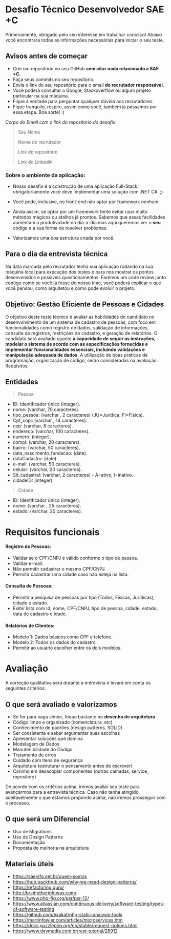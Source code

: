 # Desafio Técnico Desenvolvedor SAE +C

Primeiramente, obrigado pelo seu interesse em trabalhar conosco!
Abaixo você encontrará todos as informações necessárias para iniciar o seu teste.

## Avisos antes de começar

-   Crie um repositório no seu GitHub **sem citar nada relacionado a SAE +C**.
-   Faça seus commits no seu repositório.
-   Envie o link do seu repositório para o email **do recrutador responsável**.
-   Você poderá consultar o Google, Stackoverflow ou algum projeto particular na sua máquina.
-   Fique à vontade para perguntar qualquer dúvida aos recrutadores.
-   Fique tranquilo, respire, assim como você, também já passamos por essa etapa. Boa sorte! :)

_Corpo do Email com o link do repositório do desafio_

> Seu Nome
>
> Nome do recrutador
>
> Link do repositório
>
> Link do Linkedin

### Sobre o ambiente da aplicação:

-   Nosso desafio é a construção de uma aplicação Full-Stack, obrigatoriamente você deve implementar uma solução com .NET C#. ;)

-   Você pode, inclusive, no front-end não optar por framework nenhum.

-   Ainda assim, se optar por um framework tente evitar usar muito métodos mágicos ou atalhos já prontos. Sabemos que essas facilidades aumentam a produtividade no dia-a-dia mas aqui queremos ver o **seu** código e a sua forma de resolver problemas.

-   Valorizamos uma boa estrutura criada por você.

## Para o dia da entrevista técnica

Na data marcada pelo recrutador tenha sua aplicação rodando na sua máquina local para execução dos testes e para nos mostrar os pontos desenvolvidos e possíveis questionamentos.
Faremos um code review junto contigo como se você já fosse do nosso time, você poderá explicar o que você pensou, como arquitetou e como pode evoluir o projeto.

## Objetivo:  Gestão Eficiente de Pessoas e Cidades

O objetivo deste teste técnico é avaliar as habilidades do candidato no desenvolvimento de um sistema de cadastro de pessoas, com foco em funcionalidades como registro de dados, validação de informações, consulta de registros, restrições de cadastro, e geração de relatórios.
O candidato será avaliado quanto **à capacidade de seguir as instruções, modelar o sistema de acordo com as especificações fornecidas e implementar funcionalidades essenciais, incluindo validações e manipulação adequada de dados**. A utilização de boas práticas de programação, organização de código, serão consideradas na avaliação.
Requisitos:

## Entidades
> Pessoa:
- ID: Identificador único (integer).
- nome: (varchar, 70 caracteres).
- tipo_pessoa: (varchar , 2 caracteres) (JU=Jurídica, FI=Física).
- Cpf_cnpj: (varchar , 14 caracteres).
- cep: (varchar, 8 caracteres).
- endereco: (varchar, 100 caracteres).
- numero: (integer).
- compl: (varchar, 20 caracteres).
- bairro: (varchar, 50 caracteres).
- data_nascimento_fundacao: (date).
- dataCadastro: (date).
- e-mail: (varchar, 50 caracteres).
- celular: (varchar, 20 caracteres).
- Sit_cadastral: (varchar, 2 caracteres) - A=ativo, I=inativo.
- cidadeID: (integer).

> Cidade 
- ID: Identificador único (integer).
- nome: (varchar , 25 caracteres).
- estado: (varchar, 20 caracteres).

# Requisitos funcionais 

#### Registro de Pessoas:

- Validar se o CPF/CNPJ é válido conforme o tipo de pessoa.
- Validar e-mail.
- Não permitir cadastrar o mesmo CPF/CNPJ.
- Permitir cadastrar uma cidade caso não esteja na lista.

#### Consulta de Pessoas:
 - Permitir a pesquisa de pessoas por tipo (Todos, Físicas, Jurídicas), cidade e estado.
 - Exibir lista com Id, nome, CPF/CNPJ, tipo de pessoa, cidade, estado, data de cadastro e idade.

#### Relatórios de Clientes:
- Modelo 1: Dados básicos como CPF e telefone.
- Modelo 2: Todos os dados do cadastro.
- Permitir ao usuário escolher entre os dois modelos.

# Avaliação

A correção qualitativa será durante a entrevista e levará em conta os seguintes critérios:

## O que será avaliado e valorizamos

-   Se for para vaga sênior, foque bastante no **desenho de arquitetura**
-   Código limpo e organizado (nomenclatura, etc)
-   Conhecimento de padrões (design patterns, SOLID)
-   Ser consistente e saber argumentar suas escolhas
-   Apresentar soluções que domina
-   Modelagem de Dados
-   Manutenibilidade do Código
-   Tratamento de erros
-   Cuidado com itens de segurança
-   Arquitetura (estruturar o pensamento antes de escrever)
-   Carinho em desacoplar componentes (outras camadas, service, repository)

De acordo com os critérios acima, iremos avaliar seu teste para avançarmos para a entrevista técnica.
Caso não tenha atingido aceitavelmente o que estamos propondo acima, não iremos prosseguir com o processo.

## O que será um Diferencial

-   Uso de Migrations
-   Uso de Design Patterns
-   Documentação
-   Proposta de melhoria na arquitetura

## Materiais úteis

-   https://saeinfo.net.br/quem-somos
-   https://hub.packtpub.com/why-we-need-design-patterns/
-   https://refactoring.guru/
-   http://br.phptherightway.com/
-   https://www.php-fig.org/psr/psr-12/
-   https://www.atlassian.com/continuous-delivery/software-testing/types-of-software-testing
-   https://github.com/exakat/php-static-analysis-tools
-   https://martinfowler.com/articles/microservices.htm
-   https://docs.guzzlephp.org/en/stable/request-options.html
-   https://www.devmedia.com.br/rest-tutorial/28912